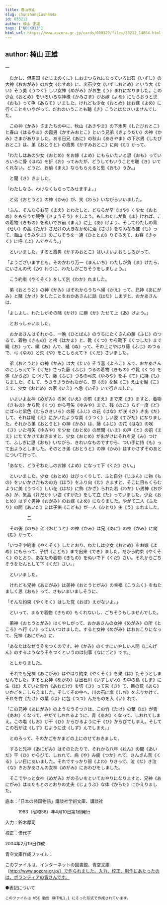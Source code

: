 ```yaml
---
title: 春山秋山
slug: chunshanqiushan4a
id: 033212
author: 楠山 正雄
tags: ["NDCK913"]
html_url: https://www.aozora.gr.jp/cards/000329/files/33212_14864.html
---
```


## author: 楠山 正雄

一



　むかし、但馬国《たじまのくに》におまつられになっている出石《いずし》の大神《おおがみ》のお女《むすめ》に、出石少女《いずしおとめ》という大《たい》そう美《うつく》しい女神《めがみ》がお生《う》まれになりました。この少女《おとめ》をいろいろな神様《かみさま》がお嫁《よめ》にもらおうと思《おも》って争《あらそ》いました。けれども少女《おとめ》はお嫁《よめ》に行くことをいやがって、だれのいうことも聴《き》こうとはなさいませんでした。

　この神《かみ》さまたちの中に、秋山《あきやま》の下氷男《したびおとこ》と春山《はるやま》の霞男《かすみおとこ》という兄弟《きょうだい》の神《かみ》さまがありました。ある日兄《あに》の秋山《あきやま》の下氷男《したびおとこ》は、弟《おとうと》の霞男《かすみおとこ》に向《む》かって、

「わたしはあの少女《おとめ》をお嫁《よめ》にもらいたいと思《おも》っていろいろに骨《ほね》を折《お》ってみたが、どうしてもいうことを聴《き》いてくれない。どうだ、お前《まえ》ならもらえると思《おも》うか。」

　と聞《き》きました。

「わたしなら、わけなくもらってみせますよ。」

　と弟《おとうと》の神《かみ》が、笑《わら》いながらいいました。

「ふん、そんならお前《まえ》とわたしと、どちらが早《はや》く少女《おとめ》をもらうか競争《きょうそう》をしよう。もしわたしが負《ま》ければ、この着物《きもの》をぬいでお前《まえ》に上《あ》げよう、そしてわたしの背《せい》の高《たか》さだけの大きなかめに酒《さけ》をなみなみ盛《も》って、海山《うみやま》のごちそうを一通《ひととお》りそろえて、お客《きゃく》に呼《よ》んでやろう。」

　といいました。すると霞男《かすみおとこ》はいよいよおもしろがって、

「ようございますとも。そのかわり万一《まんいち》わたしが負《ま》けたら、にいさんの代《か》わりに、わたしがごちそうをしましょう。」

　こう約束《やくそく》をして別《わか》れました。

　弟《おとうと》の神《かみ》はそれからうちへ帰《かえ》って、兄神《あにがみ》と賭《かけ》をしたことをおかあさんに話《はな》しますと、おかあさんは、

「よしよし、わたしがその賭《かけ》に勝《か》たせて上《あ》げよう。」

　とおっしゃいました。

　おかあさんはそれから、一晩《ひとばん》のうちにたくさんの藤《ふじ》のつるで、着物《きもの》と袴《はかま》と、靴《くつ》から靴下《くつした》まで織《お》って、編《あ》んで、縫《ぬ》って、その上にやはり藤《ふじ》のつるで、弓《ゆみ》と矢《や》をこしらえて下《くだ》さいました。

　弟《おとうと》の神《かみ》は大《たい》そう喜《よろこ》んで、おかあさんのこしらえて下《くだ》さった藤《ふじ》づるの着物《きもの》や靴《くつ》を体《からだ》につけて、藤《ふじ》づるの弓矢《ゆみや》を手《て》に持《も》ちました。そして、うきうきうかれながら、野《の》を越《こ》え山を越《こ》えて、少女《おとめ》の家《いえ》へ急《いそ》いで行きました。

　いよいよ女神《めがみ》の家《いえ》の前《まえ》まで来《き》ますと、着物《きもの》から靴《くつ》から弓矢《ゆみや》まで、残《のこ》らず一度《ど》にぱっと紫色《むらさきいろ》の藤《ふじ》の花《はな》が咲《さ》き出《だ》して、それは絵《え》にかいたような美《うつく》しい姿《すがた》になりました。それから弟《おとうと》の神《かみ》は、藤《ふじ》の花《はな》の咲《さ》いた弓矢《ゆみや》を少女《おとめ》の居間《いま》の戸《と》の前《まえ》にたてかけておきますと、少女《おとめ》が出がけにそれを見《み》つけて、ふしぎに思《おも》いながら、きれいなものですから、つい手に持《も》って出ようとしました。そのとき弟《おとうと》の神《かみ》はすかさずそのあとについて行って、

「あなた、どうぞわたしのお嫁《よめ》になって下《くだ》さい。」

　といいました。少女《おとめ》はびっくりして、ふと自分《じぶん》に物《もの》をいいかけたものの方《ほう》をふり向《む》きますと、そこに目もくらむように美《うつく》しい花《はな》に飾《かざ》られた若《わか》い男神《おがみ》が、気高《けだか》い姿《すがた》をして立《た》っていました。少女《おとめ》はすぐ男神《おがみ》のお嫁《よめ》になりました。やがて二人《ふたり》の間《あいだ》には子供《こども》が一人《ひとり》生《う》まれました。



　　　　　二



　その後《のち》弟《おとうと》の神《かみ》は兄《あに》の神《かみ》に向《む》かって、

「いつぞや約束《やくそく》したとおり、わたしは少女《おとめ》をお嫁《よめ》にもらって、子供《こども》まで出来《でき》ました。だから約束《やくそく》のとおり、あなたの着物《きもの》をぬいで下《くだ》さい。それからごちそうをたんとして下《くだ》さい。」

　といいました。

　けれども兄神《あにがみ》は弟神《おとうとがみ》の幸福《こうふく》をねたましく思《おも》って、さもいまいましそうに、

「そんな約束《やくそく》はした覚《おぼ》えがないよ。」

　といって、まるで着物《きもの》もくれないし、ごちそうもしませんでした。

　弟神《おとうとがみ》はくやしがって、おかあさんの女神《めがみ》の所《ところ》へ行《い》っていいつけました。すると女神《めがみ》はおおこりになって、兄神《あにがみ》に、

「あなたはなぜうそをつくのです。神《かみ》のくせにいやしい人間《にんげん》のするようなうそをつくというのは何事《なにごと》です。」

　としかりました。

　それでも兄神《あにがみ》はやはり約束《やくそく》を果《は》たそうとしませんでした。すると女神《めがみ》は出石川《いずしがわ》の中の島《しま》に生《は》えていた青竹《あおだけ》を切《き》って来《き》て、目の荒《あら》いかごをこしらえました。そしてその中へ、川の石に塩《しお》をふりかけて、それを竹《たけ》の葉《は》に包《つつ》んだものを入《い》れて、

「この兄神《あにがみ》のようなうそつきは、この竹《たけ》の葉《は》が青《あお》くなって、やがてしおれるように、青《あお》くなって、しおれてしまえ。この塩《しお》が干《ひ》からびるように干《ひ》からびてしまえ。そしてこの石が沈《しず》むように沈《しず》んでしまえ。」

　とのろって、そのかごをかまどの上にのせておきました。

　すると兄神《あにがみ》はそのたたりで、それから八年《ねん》の間《あいだ》干《ひ》からびて、しおれて、病《や》み疲《つか》れて、さんざん苦《くる》しい目にあいました。それですっかり弱《よわ》りきって、泣《な》き泣《な》きおかあさんの女神《めがみ》におわびをしました。

　そこでやっと女神《めがみ》がのろいをといておやりになりますと、兄神《あにがみ》はまたもとのとおりの丈夫《じょうぶ》な体《からだ》にかえりました。













底本：「日本の諸国物語」講談社学術文庫、講談社


　　　1983（昭和58）年4月10日第1刷発行

入力：鈴木厚司

校正：佳代子

2004年2月19日作成

青空文庫作成ファイル：

このファイルは、インターネットの図書館、青空文庫（http://www.aozora.gr.jp/）で作られました。入力、校正、制作にあたったのは、ボランティアの皆さんです。











●表記について


	このファイルは W3C 勧告 XHTML1.1 にそった形式で作成されています。